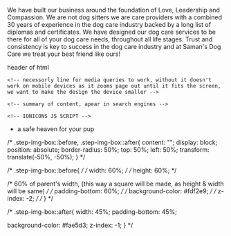 <p class="section-text">We have built our business around the foundation of Love, Leadership and Compassion.
            We are not dog sitters we are care providers with a combined 30 years of experience in the dog care industry
            backed by a long list of diplomas and certificates. We have designed our dog care services to be there for
            all of your dog care needs, throughout all life stages. Trust and consistency is key to success in the dog
            care industry and at Saman's Dog Care we treat your best friend like ours!</p>

header of html

  <!-- FAVICONS -->
  <!-- <link rel="icon" href="img/favicon.png" /> -->
  <!-- <link rel="apple-touch-icon" href="img/apple-touch-icon.png" /> -->
  <!-- for Android -->
  <!-- <link rel="manifest" href="manifest.webmanifest"> -->

    <!-- necessorly line for media queries to work, without it doesn't work on mobile devices as it zooms page out until it fits the screen, we want to make the design the device smaller -->
  <!-- makes page match screens width, wihout zooming out -->

    <!-- summary of content, apear in search engines -->
  <!-- meta is metaData, data that describes other data -->


  <!-- <link rel="stylesheet" href="css/style.css"> -->
  <!-- <link rel="stylesheet" href="css/queries.css"> -->


    <!-- IONICONS JS SCRIPT -->
  <!-- <script type="module" src="https://unpkg.com/ionicons@5.5.2/dist/ionicons/ionicons.esm.js"></script>
  <script nomodule src="https://unpkg.com/ionicons@5.5.2/dist/ionicons/ionicons.js"></script> -->


- a safe heaven for your pup

/* .step-img-box::before, .step-img-box::after{
  content: "";
  display: block;
  position: absolute;
  border-radius: 50%;
  top: 50%;
  left: 50%;
  transform: translate(-50%, -50%);
} */

/* .step-img-box::before{ */
/* width: 60%; */
/* height: 60%; */

/* 60% of parent's width, (this way a square will be made, as height & width will be same) */
/* padding-bottom: 60%; */
/* background-color: #fdf2e9; */
/* z-index:  -2; */
/* } */

/* .step-img-box::after{
  width: 45%;
  padding-bottom: 45%;

  background-color: #fae5d3;
  z-index:  -1;
} */